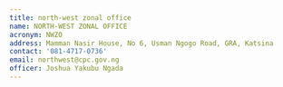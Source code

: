 ```yaml
---
title: north-west zonal office
name: NORTH-WEST ZONAL OFFICE
acronym: NWZO
address: Mamman Nasir House, No 6, Usman Ngogo Road, GRA, Katsina
contact: '081-4717-0736'
email: northwest@cpc.gov.ng
officer: Joshua Yakubu Ngada
---
```


